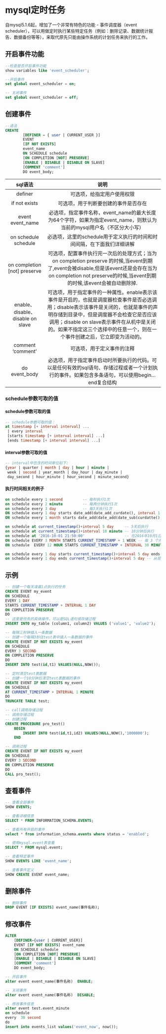 # mysql定时任务

自mysql5.1.6起，增加了一个非常有特色的功能 - 事件调度器（event scheduler），可以用做定时执行某些特定任务（例如：删除记录、数据统计报告、数据备份等等），来取代原先只能由操作系统的计划任务来执行的工作。


## 开启事件功能

```sql
--检查是否开启事件功能
show variables like 'event_scheduler';

--开启事件
set global event_scheduler = on;

-- 关闭事件
set global event_scheduler = off;
```

## 创建事件
```sql
--语法
CREATE
        [DEFINER = { user | CURRENT_USER }]
        EVENT
        [IF NOT EXISTS]
        event_name
        ON SCHEDULE schedule
        [ON COMPLETION [NOT] PRESERVE]
        [ENABLE | DISABLE | DISABLE ON SLAVE]
        [COMMENT 'comment']
        DO event_body; 

```
|sql语法	| 说明 |
|:----:	| :----: |
|definer	|可选项，给指定用户使用权限|
|if not exists	|可选项，用于判断要创建的事件是否存在|
|event event_name	|必选项，指定事件名称，event_name的最大长度为64个字符，如果为指定event_name，则默认为当前的mysql用户名（不区分大小写）|
|on schedule schedule	|必选项，这里的schedule用于定义执行的时间和时间间隔，在下面我们详细讲解|
|on completion [not] preserve	|可选项，配置事件执行完一次后的处理方式；当为on completion preserve 的时候,当event到期了,event会被disable,但是该event还是会存在当为on completion not preserve的时候,当event到期的时候,该event会被自动删除掉.|
|enable、disable、disable on slave	|可选项，用于指定事件的一种属性。enable表示该事件是开启的，也就是调度器检查事件是否必选调用；disable表示该事件是关闭的，也就是事件的声明存储到目录中，但是调度器不会检查它是否应该调用；disable on slave表示事件在从机中是关闭的。如果不指定这三个选择中的任意一个，则在一个事件创建之后，它立即变为活动的。|
|comment ‘comment’	|可选项，用于定义事件的注释|
|do event_body	|必选项，用于指定事件启动时所要执行的代码。可以是任何有效的sql语句、存储过程或者一个计划执行的事件。如果包含多条语句，可以使用begin…end复合结构|


### schedule参数可取的值

#### schedule参数可取的值

```sql
-- schedule参数可取的值：
at timestamp [+ interval interval] ...
 | every interval
 [starts timestamp [+ interval interval] ...]
 [ends timestamp [+ interval interval] ...]

```
#### interval参数可取的值

```sql
-- interval中包含的时间单位如下:
{year | quarter | month | day | hour | minute |
 week | second | year_month | day_hour | day_minute |
 day_second | hour_minute | hour_second | minute_second}

```
#### 执行时间相关的例子

```sql
on schedule every 1 second         -- 每秒执行1次
on schedule every 2 minute         -- 每两分钟执行1次
on schedule every 3 day            -- 每3天执行1次
ON schedule every 1 day starts date_add(date_add_curdate(), interval 1 day), interval 1 hour)  -- 每天凌晨1点执行
ON schedule every 1 month starts date_add(date_add(date_sub(curdatte(),interval day(curdate())-1 day),interval 1 month),interval 1 hour) -- 每个月的第一天凌晨1点执行

on schedule at current_timestamp()+interval 5 day     -- 5天后执行
on schedule at current_timestamp()+interval 10 minute -- 10分钟后执行
on schedule at '2016-10-01 21:50:00'                  -- 在2016年10月1日，晚上9点50执行
ON schedule EVERY 3 MONTH STARTS CURRENT_TIMESTAMP + 1 WEEK -- 每 3 个月，从现在起一周后开始
ON schedule  EVERY 12 HOUR STARTS CURRENT_TIMESTAMP + INTERVAL 30 MINUTE ENDS CURRENT_TIMESTAMP + INTERVAL 4 WEEK -- 每十二个小时，从现在起三十分钟后开始，并于现在起四个星期后结束

on schedule every 1 day starts current_timestamp()+interval 5 day ends current_timestamp()+interval 1 month -- 5天后开始每天都执行执行到下个月底
on schedule every 1 day ends current_timestamp()+interval 5 day -- 从现在起每天执行，执行5天

```

## 示例
```sql
-- 创建一个每天凌晨1点执行的任务
CREATE EVENT my_event
ON SCHEDULE
EVERY 1 DAY
STARTS CURRENT_TIMESTAMP + INTERVAL 1 DAY
ON COMPLETION PRESERVE
DO
-- 这里是任务的具体操作，可以是SQL语句或存储过程
INSERT INTO my_table (column1, column2) VALUES ('value1', 'value2');

```

```sql
-- 每隔三秒钟插入一条数据
-- 创建一个每隔3秒往test表中插入一条数据的事件 
CREATE EVENT IF NOT EXISTS my_event 
ON SCHEDULE 
EVERY 3 SECOND
ON COMPLETION PRESERVE
DO 
INSERT INTO test(id,t1) VALUES(NULL,NOW());

```

```sql
-- 定时清空test表数据
-- 创建一个10分钟后清空test表数据的事件 
CREATE EVENT IF NOT EXISTS my_event
ON SCHEDULE
AT CURRENT_TIMESTAMP + INTERVAL 1 MINUTE
DO 
TRUNCATE TABLE test;

```

```sql
-- call调用存储过程
-- 调用存储过程 
-- 创建过程
CREATE PROCEDURE pro_test()
    BEGIN
        INSERT INTO test(id,t1,id2) VALUES(NULL,NOW(),'1000000');
    END

-- 调用过程
CREATE EVENT IF NOT EXISTS my_event 
ON SCHEDULE 
EVERY 3 SECOND
ON COMPLETION PRESERVE
DO 
CALL pro_test();

```

## 查看事件
```sql
-- 查看全部事件
SHOW EVENTS;

-- 查看详细信息
SELECT * FROM INFORMATION_SCHEMA.EVENTS;

-- 查看所有开启的事件
select * from information_schema.events where status = 'enabled'; 

-- 使用mysql.event表查看
SELECT * FROM mysql.event;

-- 查看特定事件
SHOW EVENTS LIKE 'event_name';

-- 查看事件定义
SHOW CREATE EVENT event_name;
```

## 删除事件
```sql
-- 删除事件
DROP EVENT [IF EXISTS] event_name(事件名称);

```

## 修改事件
```sql
ALTER
    [DEFINER={user | CURRENT_USER}]
    EVENT [IF NOT EXISTS] event_name
    ON SCHEDULE schedule
    [ON COMPLETION [NOT] PRESERVE]
    [ENABLE | DISABLE | DISABLE ON SLAVE]
    [COMMENT 'comment']
    DO event_body;


```


```sql
-- 开启事件
alter event event_name(事件名称)  ENABLE; 

-- 关闭事件
alter event event_name(事件名称)  DISABLE; 

-- 修改事件信息
alter event test.event_minute  
on schedule   
every  30 second    
do 
insert into events_list values('event_now', now());  

```

